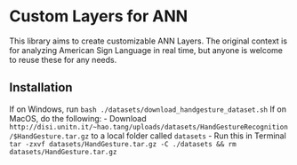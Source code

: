 # Custom Layers for ANN

This library aims to create customizable ANN Layers.
The original context is for analyzing American Sign Language in real time,
    but anyone is welcome to reuse these for any needs.

## Installation

If on Windows, run `bash ./datasets/download_handgesture_dataset.sh`
If on MacOS, do the following:
    - Download `http://disi.unitn.it/~hao.tang/uploads/datasets/HandGestureRecognition/$HandGesture.tar.gz` to a local folder called `datasets`
    - Run this in Terminal `tar -zxvf datasets/HandGesture.tar.gz -C ./datasets && rm datasets/HandGesture.tar.gz`
